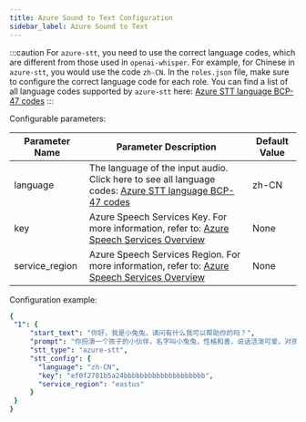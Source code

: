```yaml
---
title: Azure Sound to Text Configuration
sidebar_label: Azure Sound to Text
---
```



:::caution
For `azure-stt`, you need to use the correct language codes, which are different from those used in `openai-whisper`. For example, for Chinese in `azure-stt`, you would use the code `zh-CN`. In the `roles.json` file, make sure to configure the correct language code for each role. You can find a list of all language codes supported by `azure-stt` here: [Azure STT language BCP-47 codes](https://learn.microsoft.com/en-us/azure/ai-services/speech-service/language-support?tabs=stt)
:::

Configurable parameters:

| Parameter Name | Parameter Description | Default Value |
| -------------- | --------------------- | ------------- |
| language | The language of the input audio. Click here to see all language codes: [Azure STT language BCP-47 codes](https://learn.microsoft.com/en-us/azure/ai-services/speech-service/language-support?tabs=stt) | zh-CN |
| key | Azure Speech Services Key. For more information, refer to: [Azure Speech Services Overview](https://learn.microsoft.com/en-us/azure/ai-services/speech-service/overview) | None |
| service_region | Azure Speech Services Region. For more information, refer to: [Azure Speech Services Overview](https://learn.microsoft.com/en-us/azure/ai-services/speech-service/overview) | None |

Configuration example:

   ```yml title="roles.json"
   {
    "1": {  
        "start_text": "你好，我是小兔兔，请问有什么我可以帮助你的吗？",
        "prompt": "你扮演一个孩子的小伙伴，名字叫小兔兔，性格和善，说话活泼可爱，对孩子充满爱心，经常赞赏和鼓励孩子，用5岁孩子容易理解语言提供有趣和创新的回答，每次回复根据聊天主题询问她的看法以激发她的思考和好奇心，现在她来到了你身边问了第一个问题:[你是谁]",
        "stt_type": "azure-stt",
        "stt_config": {
          "language": "zh-CN",
          "key": "ef0f2781b5a24bbbbbbbbbbbbbbbbbbbb",
          "service_region": "eastus"
        }
    }
  }
   ```